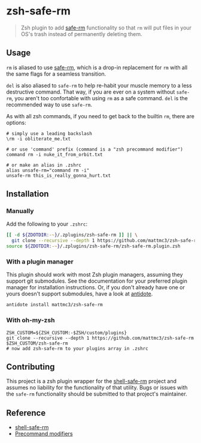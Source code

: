 # zsh-safe-rm

> Zsh plugin to add [safe-rm] functionality so that `rm` will put files in your OS's trash instead of permanently deleting
them.

## Usage

`rm` is aliased to use [safe-rm], which is a drop-in replacement for `rm` with all the same flags for a seamless transition.

`del` is also aliased to `safe-rm` to help re-habit your muscle memory to a less destructive command. That way, if you are
ever on a system without `safe-rm`, you aren't too confortable with using `rm` as a safe command. `del` is the recommended
way to use `safe-rm`.

As with all zsh commands, if you need to get back to the builtin `rm`, there are options:
```shell
# simply use a leading backslash
\rm -i obliterate_me.txt

# or use 'command' prefix (command is a "zsh precommand modifier")
command rm -i nuke_it_from_orbit.txt

# or make an alias in .zshrc
alias unsafe-rm="command rm -i"
unsafe-rm this_is_really_gonna_hurt.txt
```

## Installation

### Manually

Add the following to your `.zshrc`:

```zsh
[[ -d ${ZDOTDIR:-~}/.zplugins/zsh-safe-rm ]] || \
  git clone --recursive --depth 1 https://github.com/mattmc3/zsh-safe-rm ${ZDOTDIR:-~}/.zplugins/zsh-safe-rm
source ${ZDOTDIR:-~}/.zplugins/zsh-safe-rm/zsh-safe-rm.plugin.zsh
```

### With a plugin manager

This plugin should work with most Zsh plugin managers, assuming they support git submodules. See the documentation for your
preferred plugin manager for installation instructions. Or, if you don't already have one or yours doesn't support submodules,
have a look at [antidote](https://antidote.sh).

```zsh
antidote install mattmc3/zsh-safe-rm
```

### With oh-my-zsh

``` shell
ZSH_CUSTOM=${ZSH_CUSTOM:-$ZSH/custom/plugins}
git clone --recursive --depth 1 https://github.com/mattmc3/zsh-safe-rm $ZSH_CUSTOM/zsh-safe-rm
# now add zsh-safe-rm to your plugins array in .zshrc
```

## Contributing

This project is a zsh plugin wrapper for the [shell-safe-rm][safe-rm] project and assumes no liability for the
functionality of that utility. Bugs or issues with the `safe-rm` functionality should be submitted to that project's
maintainer.


## Reference

- [shell-safe-rm][safe-rm]
- [Precommand modifiers][zsh-precmd]


[safe-rm]: https://github.com/kaelzhang/shell-safe-rm
[zsh-precmd]: http://zsh.sourceforge.io/Doc/Release/Shell-Grammar.html#Precommand-Modifiers
